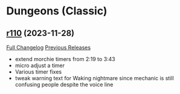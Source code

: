 # <DBM Mod> Dungeons (Classic)

## [r110](https://github.com/DeadlyBossMods/DBM-Dungeons/tree/r110) (2023-11-28)
[Full Changelog](https://github.com/DeadlyBossMods/DBM-Dungeons/compare/r109...r110) [Previous Releases](https://github.com/DeadlyBossMods/DBM-Dungeons/releases)

- extend morchie timers from 2:19 to 3:43  
- micro adjust a timer  
- Various timer fixes  
- tweak warning text for Waking nightmare since mechanic is still confusing people despite the voice line  
